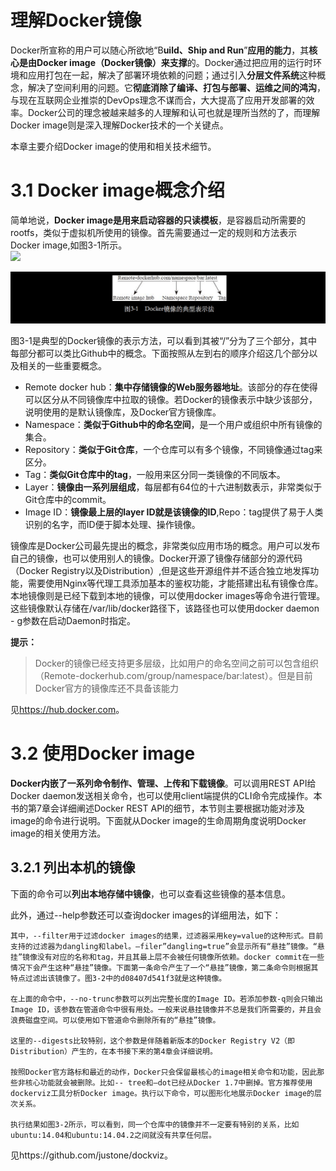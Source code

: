 
# 理解Docker镜像

Docker所宣称的用户可以随心所欲地“B**uild、Ship and Run**”**应用的能力**，其**核心是由Docker image（Docker镜像）来支撑**的。Docker通过把应用的运行时环境和应用打包在一起，解决了部署环境依赖的问题；通过引入**分层文件系统**这种概念，解决了空间利用的问题。它**彻底消除了编译、打包与部署、运维之间的鸿沟**，与现在互联网企业推崇的DevOps理念不谋而合，大大提高了应用开发部署的效率。Docker公司的理念被越来越多的人理解和认可也就是理所当然的了，而理解Docker image则是深入理解Docker技术的一个关键点。

本章主要介绍Docker image的使用和相关技术细节。

# 3.1 Docker image概念介绍

简单地说，**Docker image是用来启动容器的只读模板**，是容器启动所需要的rootfs，类似于虚拟机所使用的镜像。首先需要通过一定的规则和方法表示Docker image,如图3-1所示。   
![](images/310001.png)

![Alt text](https://github.com/hanrx/notes/blob/develop/notes_file/Docker%20%E8%BF%9B%E9%98%B6%E4%B8%8E%E5%AE%9E%E6%88%98/Images/310001.png "title")

图3-1是典型的Docker镜像的表示方法，可以看到其被“/”分为了三个部分，其中每部分都可以类比Github中的概念。下面按照从左到右的顺序介绍这几个部分以及相关的一些重要概念。

* Remote docker hub：**集中存储镜像的Web服务器地址**。该部分的存在使得可以区分从不同镜像库中拉取的镜像。若Docker的镜像表示中缺少该部分，说明使用的是默认镜像库，及Docker官方镜像库。
* Namespace：**类似于Github中的命名空间**，是一个用户或组织中所有镜像的集合。
* Repository：**类似于Git仓库**，一个仓库可以有多个镜像，不同镜像通过tag来区分。
* Tag：**类似Git仓库中的tag**，一般用来区分同一类镜像的不同版本。
* Layer：**镜像由一系列层组成**，每层都有64位的十六进制数表示，非常类似于Git仓库中的commit。
* Image ID：**镜像最上层的layer ID就是该镜像的ID**,Repo：tag提供了易于人类识别的名字，而ID便于脚本处理、操作镜像。


镜像库是Docker公司最先提出的概念，非常类似应用市场的概念。用户可以发布自己的镜像，也可以使用别人的镜像。Docker开源了镜像存储部分的源代码（Docker Registry以及Distribution）,但是这些开源组件并不适合独立地发挥功能，需要使用Nginx等代理工具添加基本的鉴权功能，才能搭建出私有镜像仓库。本地镜像则是已经下载到本地的镜像，可以使用docker images等命令进行管理。这些镜像默认存储在/var/lib/docker路径下，该路径也可以使用docker daemon - g参数在启动Daemon时指定。

**提示：**     
> Docker的镜像已经支持更多层级，比如用户的命名空间之前可以包含组织（Remote-dockerhub.com/group/namespace/bar:latest）。但是目前Docker官方的镜像库还不具备该能力

见<https://hub.docker.com>。




# 3.2 使用Docker image

**Docker内嵌了一系列命令制作、管理、上传和下载镜像**。可以调用REST API给Docker daemon发送相关命令，也可以使用client端提供的CLI命令完成操作。本书的第7章会详细阐述Docker REST API的细节，本节则主要根据功能对涉及image的命令进行说明。下面就从Docker image的生命周期角度说明Docker image的相关使用方法。

## 3.2.1 列出本机的镜像
下面的命令可以**列出本地存储中镜像**，也可以查看这些镜像的基本信息。

此外，通过--help参数还可以查询docker images的详细用法，如下：

    其中，--filter用于过滤docker images的结果，过滤器采用key=value的这种形式。目前支持的过滤器为dangling和label。—filer”dangling=true”会显示所有“悬挂”镜像。“悬挂”镜像没有对应的名称和tag，并且其最上层不会被任何镜像所依赖。docker commit在一些情况下会产生这种“悬挂”镜像。下面第一条命令产生了一个“悬挂”镜像，第二条命令则根据其特点过滤出该镜像了。图3-2中的d08407d541f3就是这种镜像。

    在上面的命令中，--no-trunc参数可以列出完整长度的Image ID。若添加参数-q则会只输出Image ID，该参数在管道命令中很有用处。一般来说悬挂镜像并不总是我们所需要的，并且会浪费磁盘空间。可以使用如下管道命令删除所有的“悬挂”镜像。

    这里的--digests比较特别，这个参数是伴随着新版本的Docker Registry V2（即Distribution）产生的，在本书接下来的第4章会详细说明。

    按照Docker官方路标和最近的动作，Docker只会保留最核心的image相关命令和功能，因此那些非核心功能就会被删除。比如-- tree和—dot已经从Docker 1.7中删掉。官方推荐使用dockerviz工具分析Docker image。执行以下命令，可以图形化地展示Docker image的层次关系。

    执行结果如图3-2所示，可以看到，同一个仓库中的镜像并不一定要有特别的关系，比如ubuntu:14.04和ubuntu:14.04.2之间就没有共享任何层。

见https://github.com/justone/dockviz。